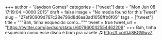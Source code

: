 
+++
author = "Jaydson Gomes"
categories = ["tweet"]
date = "Mon Jun 08 17:19:04 +0000 2015"
draft = false
image = "No media found for this Tweet"
slug = "27ef90909d767c28e796d8d6aa3ad1058ffb6f09"
tags = ["tweet"]
title = """Bah, tinha esquecido como..."""
tweet = true
tweet_url = "https://twitter.com/jaydson/status/607960042554462209"
+++
Bah, tinha esquecido como esse disco é bom pra cacete ♫ http://t.co/0Jj8BGWwy7
